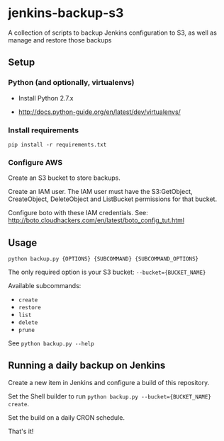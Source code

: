 # jenkins-backup-s3

A collection of scripts to backup Jenkins configuration to S3, as well as manage and restore those backups

## Setup

### Python (and optionally, virtualenvs)

- Install Python 2.7.x

- http://docs.python-guide.org/en/latest/dev/virtualenvs/

### Install requirements

`pip install -r requirements.txt`

### Configure AWS

Create an S3 bucket to store backups.

Create an IAM user.  The IAM user must have the S3:GetObject, CreateObject, DeleteObject and ListBucket permissions for that bucket.

Configure boto with these IAM credentials.  See: http://boto.cloudhackers.com/en/latest/boto_config_tut.html

## Usage

`python backup.py {OPTIONS} {SUBCOMMAND} {SUBCOMMAND_OPTIONS}`

The only required option is your S3 bucket: `--bucket={BUCKET_NAME}`

Available subcommands:
  - `create`
  - `restore`
  - `list`
  - `delete`
  - `prune`

See `python backup.py --help`

## Running a daily backup on Jenkins

Create a new item in Jenkins and configure a build of this repository.

Set the Shell builder to run `python backup.py --bucket={BUCKET_NAME} create`.

Set the build on a daily CRON schedule.

That's it!
